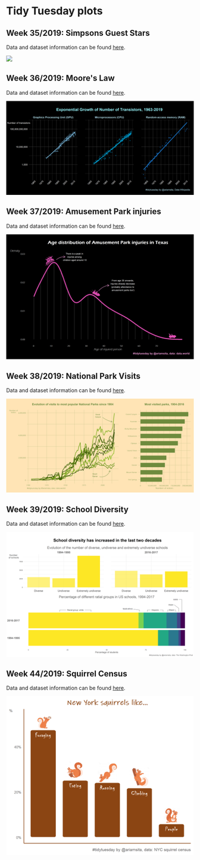 # Tidy Tuesday plots

## Week 35/2019: Simpsons Guest Stars

Data and dataset information can be found [here](https://github.com/rfordatascience/tidytuesday/tree/master/data/2019/2019-08-27).

![](https://i.ibb.co/JkBqMyf/image.png) 

## Week 36/2019: Moore's Law

Data and dataset information can be found [here](https://github.com/rfordatascience/tidytuesday/tree/master/data/2019/2019-09-03).

![](https://github.com/aaumaitre/tidytuesday/blob/master/Moore's%20Law/computers.png?raw=true)

## Week 37/2019: Amusement Park injuries

Data and dataset information can be found [here](https://github.com/rfordatascience/tidytuesday/tree/master/data/2019/2019-09-10).

![](https://github.com/aaumaitre/tidytuesday/blob/master/Amusement%20Parks/rollercoaster.png?raw=true)

## Week 38/2019: National Park Visits

Data and dataset information can be found [here](https://github.com/rfordatascience/tidytuesday/blob/master/data/2019/2019-09-17).

![](https://github.com/aaumaitre/tidytuesday/blob/master/National%20Parks/nparks.png?raw=true)

## Week 39/2019: School Diversity

Data and dataset information can be found [here](https://github.com/rfordatascience/tidytuesday/blob/master/data/2019/2019-09-24).

![](https://github.com/aaumaitre/tidytuesday/blob/master/School%20diversity/div.png?raw=true)

## Week 44/2019: Squirrel Census

Data and dataset information can be found [here](https://github.com/rfordatascience/tidytuesday/tree/master/data/2019/2019-10-29).

![](https://github.com/aaumaitre/tidytuesday/blob/master/squirrels/sq.png?raw=true)
